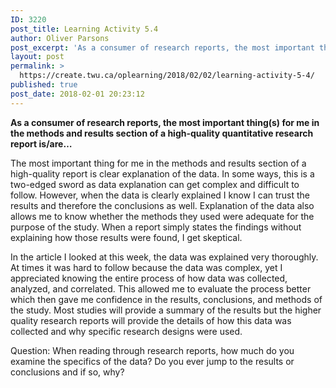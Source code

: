 ```yaml
---
ID: 3220
post_title: Learning Activity 5.4
author: Oliver Parsons
post_excerpt: 'As a consumer of research reports, the most important thing(s) for me in the methods and results section of a high-quality quantitative research report is/are&hellip; The most important thing for me in the methods and results section of a high-quality... <a href="https://create.twu.ca/oplearning/2018/02/02/learning-activity-5-4/"> Continue Reading &rarr;</a>'
layout: post
permalink: >
  https://create.twu.ca/oplearning/2018/02/02/learning-activity-5-4/
published: true
post_date: 2018-02-01 20:23:12
---
```

<strong>As a consumer of research reports, the most important thing(s) for me in the methods and results section of a high-quality quantitative research report is/are&#8230;</strong>

The most important thing for me in the methods and results section of a high-quality report is clear explanation of the data. In some ways, this is a two-edged sword as data explanation can get complex and difficult to follow. However, when the data is clearly explained I know I can trust the results and therefore the conclusions as well. Explanation of the data also allows me to know whether the methods they used were adequate for the purpose of the study. When a report simply states the findings without explaining how those results were found, I get skeptical.

In the article I looked at this week, the data was explained very thoroughly. At times it was hard to follow because the data was complex, yet I appreciated knowing the entire process of how data was collected, analyzed, and correlated. This allowed me to evaluate the process better which then gave me confidence in the results, conclusions, and methods of the study. Most studies will provide a summary of the results but the higher quality research reports will provide the details of how this data was collected and why specific research designs were used.

Question: When reading through research reports, how much do you examine the specifics of the data? Do you ever jump to the results or conclusions and if so, why?